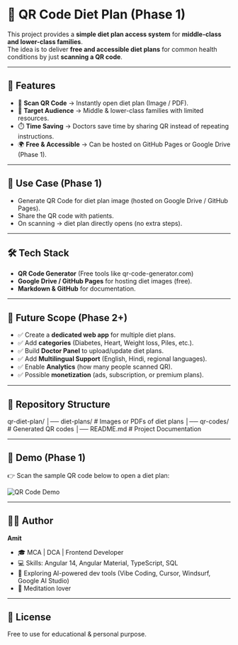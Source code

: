 # 🥗 QR Code Diet Plan (Phase 1)

This project provides a **simple diet plan access system** for **middle-class and lower-class families**.  
The idea is to deliver **free and accessible diet plans** for common health conditions by just **scanning a QR code**.

---

## 🚀 Features
- 📱 **Scan QR Code** → Instantly open diet plan (Image / PDF).  
- 🏥 **Target Audience** → Middle & lower-class families with limited resources.  
- ⏱️ **Time Saving** → Doctors save time by sharing QR instead of repeating instructions.  
- 🌍 **Free & Accessible** → Can be hosted on GitHub Pages or Google Drive (Phase 1).  

---

## 🎯 Use Case (Phase 1)
- Generate QR Code for diet plan image (hosted on Google Drive / GitHub Pages).  
- Share the QR code with patients.  
- On scanning → diet plan directly opens (no extra steps).  

---

## 🛠️ Tech Stack
- **QR Code Generator** (Free tools like qr-code-generator.com)  
- **Google Drive / GitHub Pages** for hosting diet images (free).  
- **Markdown & GitHub** for documentation.  

---

## 📌 Future Scope (Phase 2+)
- ✅ Create a **dedicated web app** for multiple diet plans.  
- ✅ Add **categories** (Diabetes, Heart, Weight loss, Piles, etc.).  
- ✅ Build **Doctor Panel** to upload/update diet plans.  
- ✅ Add **Multilingual Support** (English, Hindi, regional languages).  
- ✅ Enable **Analytics** (how many people scanned QR).  
- ✅ Possible **monetization** (ads, subscription, or premium plans).  

---

## 📂 Repository Structure
qr-diet-plan/
│── diet-plans/ # Images or PDFs of diet plans
│── qr-codes/ # Generated QR codes
│── README.md # Project Documentation

---

## 📸 Demo (Phase 1)
👉 Scan the sample QR code below to open a diet plan:  

![QR Code Demo](qr-codes/sample-qr.png)

---

## 👨‍💻 Author
**Amit**  
- 🎓 MCA | DCA | Frontend Developer  
- 💻 Skills: Angular 14, Angular Material, TypeScript, SQL  
- 🌱 Exploring AI-powered dev tools (Vibe Coding, Cursor, Windsurf, Google AI Studio)  
- 🧘 Meditation lover  

---

## 📜 License
Free to use for educational & personal purpose.  

